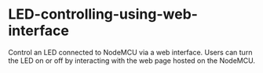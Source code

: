 # LED-controlling-using-web-interface
Control an LED connected to NodeMCU via a web interface. Users can turn the LED on or off by interacting with the web page hosted on the NodeMCU.
